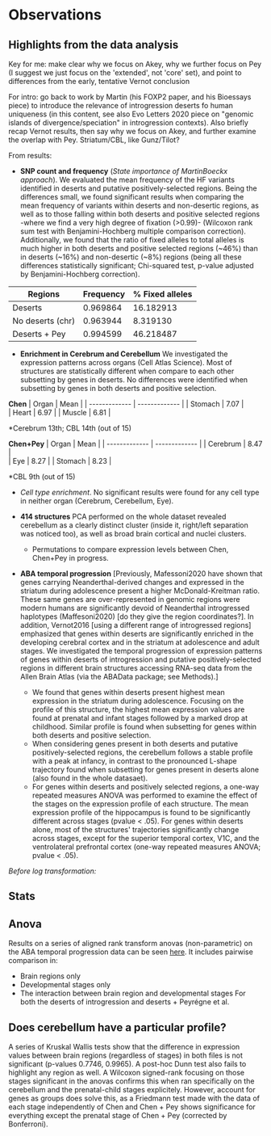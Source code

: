 # Observations
## Highlights from the data analysis
Key for me: make clear why we focus on Akey, why we further focus on Pey (I suggest we just focus on the 'extended', not 'core' set), and point to differences from the early, tentative Vernot conclusion

For intro: go back to work by Martin (his FOXP2 paper, and his Bioessays piece) to introduce the relevance of introgression deserts fo human uniqueness (in this content, see also Evo Letters 2020 piece on "genomic islands of divergence/speciation" in introgression contexts). Also briefly recap Vernot results, then say why we focus on Akey, and further examine the overlap with Pey. Striatum/CBL, like Gunz/Tilot?

From results:

- **SNP count and frequency** (*State importance of MartinBoeckx approach*). We evaluated the mean frequency of the HF variants identified in deserts and putative positively-selected regions. Being the differences small, we found significant results when comparing the mean frequency of variants within deserts and non-desertic regions, as well as to those falling within both deserts and positive selected regions -where we find a very high degree of fixation (>0.99)- (Wilcoxon rank sum test with Benjamini-Hochberg multiple comparison correction). Additionally, we found that the ratio of fixed alleles to total alleles is much higher in both deserts and positive selected regions (~46%) than in deserts (~16%) and non-desertic (~8%) regions (being all these differences statistically significant; Chi-squared test, p-value adjusted by Benjamini-Hochberg correction).

| Regions  | Frequency | % Fixed alleles |
| ------------- | ------------- | ------------- |
| Deserts  | 0.969864  |  16.182913  |
| No deserts (chr)  | 0.963944  | 8.319130  |
| Deserts + Pey  | 0.994599  | 46.218487  |


- **Enrichment in Cerebrum and Cerebellum** We investigated the expression patterns across organs (Cell Atlas Science). Most of structures are statistically different when compare to each other subsetting by genes in deserts. No differences were identified when subsetting by genes in both deserts and positive selection.

**Chen**
| Organ  | Mean | 
| ------------- | ------------- | 
| Stomach  | 7.07  |  
| Heart  | 6.97  |
| Muscle  | 6.81 | 

*Cerebrum 13th; CBL 14th (out of 15)

**Chen+Pey**
| Organ | Mean | 
| ------------- | ------------- | 
| Cerebrum  | 8.47  |  
| Eye  | 8.27  |
| Stomach  | 8.23 | 

*CBL 9th (out of 15)

  + *Cell type enrichment*. No significant results were found for any cell type in neither organ (Cerebrum, Cerebellum, Eye).
- **414 structures** PCA performed on the whole dataset revealed cerebellum as a clearly distinct cluster (inside it, right/left separation was noticed too), as well as broad brain cortical and nuclei clusters. 
  + Permutations to compare expression levels between Chen, Chen+Pey in progress.

- **ABA temporal progression**  [Previously, Mafessoni2020 have shown that genes carrying Neanderthal-derived changes and expressed in the striatum during adolescence present a higher McDonald-Kreitman ratio. These same genes are over-represented in genomic regions were modern humans are significantly devoid of Neanderthal introgressed haplotypes (Maffesoni2020) [do they give the region coordinates?]. In addition, Vernot2016 [using a different range of introgressed regions] emphasized that genes within deserts are significantly enriched in the developing cerebral cortex and in the striatum at adolescence and adult stages. We investigated the temporal progression of expression patterns of genes within deserts of introgression and putative positively-selected regions in different brain structures accessing RNA-seq data from the Allen Brain Atlas (via the ABAData package; see Methods).] 
  + We found that genes within deserts present highest mean expression in the striatum during adolescence. Focusing on the profile of this structure, the highest mean expression values are found at prenatal and infant stages followed by a marked drop at childhood. Similar profile is found when subsetting for genes within both deserts and positive selection.
  + When considering genes present in both deserts and putative positively-selected regions, the cerebellum follows a stable profile with a peak at infancy, in contrast to the pronounced L-shape trajectory found when subsetting for genes present in deserts alone (also found in the whole datasaet). 
  + For genes within deserts and positively selected regions, a one-way repeated measures ANOVA was performed to examine the effect of the stages on the expression profile of each structure. The mean expression profile of the hippocampus is found to be significantly different across stages (pvalue < .05). For genes within deserts alone, most of the structures' trajectories significantly change across stages, except for the superior temporal cortex, V1C, and the ventrolateral prefrontal cortex (one-way repeated measures ANOVA; pvalue < .05).



*Before log transformation:*
## Stats

## Anova
Results on a series of aligned rank transform anovas (non-parametric) on the ABA temporal progression data can be seen [here](https://github.com/jjaa-mp/raul_tesina/tree/master/0.code/R_scripts/output/anova). It includes pairwise comparison in:
- Brain regions only
- Developmental stages only
- The interaction between brain region and developmental stages
For both the deserts of introgression and deserts + Peyrégne et al.

## Does cerebellum have a particular profile?
A series of Kruskal Wallis tests show that the difference in expression values between brain regions (regardless of stages) in both files is not significant (p-values 0.7746, 0.9965). A post-hoc Dunn test also fails to highlight any region as well. A Wilcoxon signed-rank focusing on those stages significant in the anovas confirms this when ran specifically on the cerebellum and the prenatal-child stages explicitely. However, account for genes as groups does solve this, as a Friedmann test made with the data of each stage independently of Chen and Chen + Pey shows significance for everything except the prenatal stage of Chen + Pey (corrected by Bonferroni).

